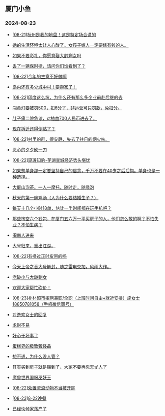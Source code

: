 ## 厦门小鱼 
### 2024-08-23

+ [[08-21]杭州是我的地盘！这是特定场合说的](http://bbs.xmfish.com/read-htm-tid-18234717.html)

+ [她的生活环境太让人心酸了。女孩子嫁人一定要嫁有钱的人。](http://bbs.xmfish.com/read-htm-tid-18234736.html)

+ [如果不要彩礼，你愿意娶大龄剩女吗](http://bbs.xmfish.com/read-htm-tid-18234722.html)

+ [丢了一辆保时捷，请问你们谁看到了？](http://bbs.xmfish.com/read-htm-tid-18234777.html)

+ [[08-22]今年的生意不好做啊](http://bbs.xmfish.com/read-htm-tid-18234825.html)

+ [岛内还有多少城中村！要搬家了！](http://bbs.xmfish.com/read-htm-tid-18234873.html)

+ [[08-22]印度这么坑，为什么还有那么多企业前赴后继的去](http://bbs.xmfish.com/read-htm-tid-18234741.html)

+ [闯黄灯要被罚500，扣6分了，非运营可只罚款，免扣分。](http://bbs.xmfish.com/read-htm-tid-18234795.html)

+ [肚子痛二院急诊，ct抽血700人民币进去了，](http://bbs.xmfish.com/read-htm-tid-18234770.html)

+ [现在拆迁还得倒贴了？](http://bbs.xmfish.com/read-htm-tid-18234830.html)

+ [[08-22]村里的群，很安静，失去了往日的烟火味。](http://bbs.xmfish.com/read-htm-tid-18234938.html)

+ [恶心的夕夕砍一刀](http://bbs.xmfish.com/read-htm-tid-18234839.html)

+ [[08-22]窥斑知豹-芜湖宣城经济势头堪忧](http://bbs.xmfish.com/read-htm-tid-18234779.html)

+ [如果想单身那一定要坚持自己的信念，千万不要在40岁之后后悔。单身也是一种选择。](http://bbs.xmfish.com/read-htm-tid-18235074.html)

+ [大屏山泡茶。一人一摩托，随时走，随缘泡](http://bbs.xmfish.com/read-htm-tid-18234982.html)

+ [秋天的第一碗鸡汤（人为什么要结婚生子？）](http://bbs.xmfish.com/read-htm-tid-18234886.html)

+ [每天十几个小时18单，估计一半时间都在玩手机吧？](http://bbs.xmfish.com/read-htm-tid-18234912.html)

+ [那些掏空六个钱包，在厦门五六万一平买房子的人，他们怎么敢的啊？不怕失业？不怕生病？](http://bbs.xmfish.com/read-htm-tid-18235014.html)

+ [闽南人进来](http://bbs.xmfish.com/read-htm-tid-18235025.html)

+ [大号归来，重出江湖。](http://bbs.xmfish.com/read-htm-tid-18234849.html)

+ [[08-22]有换过正时皮带的吗](http://bbs.xmfish.com/read-htm-tid-18234984.html)

+ [今天上帝之音大号解封，随之雷电交加，风雨大作。](http://bbs.xmfish.com/read-htm-tid-18235028.html)

+ [老破小与大龄剩女](http://bbs.xmfish.com/read-htm-tid-18234998.html)

+ [欢迎大家帮忙砍价！](http://bbs.xmfish.com/read-htm-tid-18235105.html)

+ [[08-23]朴朴超市招聘兼职/全职（上班时间自由+就近安排）施女士18850781058（手机微信同号）](http://bbs.xmfish.com/read-htm-tid-18235193.html)

+ [对逸欢女士的回复](http://bbs.xmfish.com/read-htm-tid-18235071.html)

+ [求财不易](http://bbs.xmfish.com/read-htm-tid-18235029.html)

+ [好心干坏事了](http://bbs.xmfish.com/read-htm-tid-18235073.html)

+ [蛋糕界的极致奢侈品](http://bbs.xmfish.com/read-htm-tid-18235052.html)

+ [想不通，为什么没人管？](http://bbs.xmfish.com/read-htm-tid-18235137.html)

+ [其实买到房子就是赚到了，大家不要再怨天尤人了](http://bbs.xmfish.com/read-htm-tid-18235046.html)

+ [魔兽世界国服巫妖王](http://bbs.xmfish.com/read-htm-tid-18235093.html)

+ [[08-22]处置流浪动物不当被开除](http://bbs.xmfish.com/read-htm-tid-18235060.html)

+ [[08-23]8-22晚餐](http://bbs.xmfish.com/read-htm-tid-18235138.html)

+ [已经快倾家荡产了](http://bbs.xmfish.com/read-htm-tid-18235125.html)

